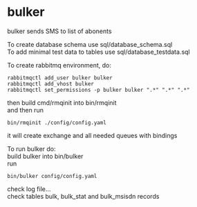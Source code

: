 # bulker
bulker sends SMS to list of abonents

To create database schema use sql/database_schema.sql<br />
To add minimal test data to tables use sql/database_testdata.sql</br>

To create rabbitmq environment, do:</br>
```
rabbitmqctl add_user bulker bulker
rabbitmqctl add_vhost bulker
rabbitmqctl set_permissions -p bulker bulker ".*" ".*" ".*"
```
then build cmd/rmqinit into bin/rmqinit<br />
and then run 
```
bin/rmqinit ./config/config.yaml
```
it will create exchange and all needed queues with bindings

To run bulker do:<br />
build bulker into bin/bulker<br />
run 
```
bin/bulker config/config.yaml
```
check log file...<br />
check tables bulk, bulk_stat and bulk_msisdn records

